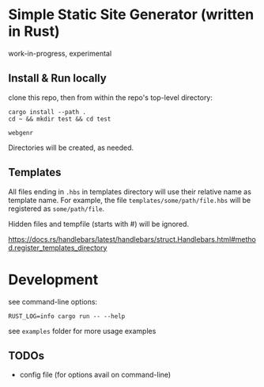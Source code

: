 # Simple Static Site Generator (written in Rust)

work-in-progress, experimental

## Install & Run locally

clone this repo, then from within the repo's top-level directory:
```
cargo install --path .
cd ~ && mkdir test && cd test   

webgenr
```

Directories will be created, as needed. 

## Templates

All files ending in `.hbs` in templates directory will use their relative name as template name. For example, the file `templates/some/path/file.hbs` will be registered as `some/path/file`.

Hidden files and tempfile (starts with #) will be ignored.

https://docs.rs/handlebars/latest/handlebars/struct.Handlebars.html#method.register_templates_directory

# Development

see command-line options:
```
RUST_LOG=info cargo run -- --help
```

see `examples` folder for more usage examples

## TODOs
- config file (for options avail on command-line)





